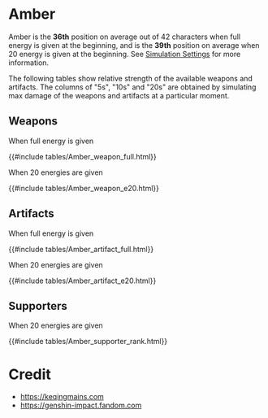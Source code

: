 # Amber

Amber is the **36th** position on average out of 42
characters when full energy is given at the beginning, and is the
**39th** position on average when 20 energy is given at the
beginning. See [Simulation Settings](./simulation_settings.md) for more
information.

The following tables show relative strength of the available weapons and
artifacts. The columns of "5s", "10s" and "20s" are obtained by
simulating max damage of the weapons and artifacts at a particular
moment.

## Weapons

When full energy is given

{{#include tables/Amber_weapon_full.html}}

When 20 energies are given

{{#include tables/Amber_weapon_e20.html}}

## Artifacts

When full energy is given

{{#include tables/Amber_artifact_full.html}}

When 20 energies are given

{{#include tables/Amber_artifact_e20.html}}

## Supporters

When 20 energies are given

{{#include tables/Amber_supporter_rank.html}}

# Credit

- <https://keqingmains.com>
- <https://genshin-impact.fandom.com>
